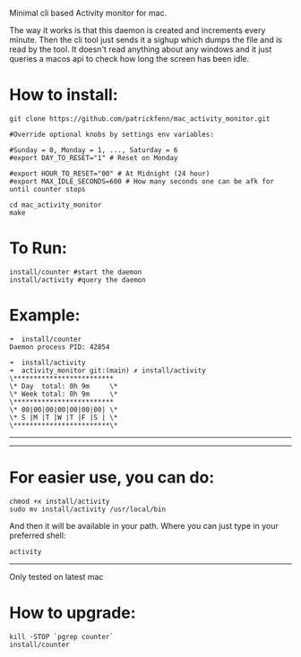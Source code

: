 Minimal cli based Activity monitor for mac.

The way it works is that this daemon is created and increments every minute. Then the cli tool just sends it a sighup which dumps the file and is read by the tool. It doesn't read anything about any windows and it just queries a macos api to check how long the screen has been idle.


# How to install:

```
git clone https://github.com/patrickfenn/mac_activity_monitor.git

#Override optional knobs by settings env variables:

#Sunday = 0, Monday = 1, ..., Saturday = 6
#export DAY_TO_RESET="1" # Reset on Monday

#export HOUR_TO_RESET="00" # At Midnight (24 hour)
#export MAX_IDLE_SECONDS=600 # How many seconds one can be afk for until counter stops

cd mac_activity_monitor
make
```

# To Run:

```
install/counter #start the daemon
install/activity #query the daemon
```

# Example:

```
➜  install/counter
Daemon process PID: 42854
```

```
➜  install/activity
➜  activity_monitor git:(main) ✗ install/activity
\*************************
\* Day  total: 0h 9m     \*
\* Week total: 0h 9m     \*
\*************************
\* 00|00|00|00|00|00|00| \*
\* S |M |T |W |T |F |S | \*
\************************\*
```

-----------------------------------------

---

# For easier use, you can do:

```
chmod +x install/activity
sudo mv install/activity /usr/local/bin
```

And then it will be available in your path. Where you can just type in your preferred shell:

```
activity
```

---

Only tested on latest mac

# How to upgrade:

```
kill -STOP `pgrep counter`
install/counter
```